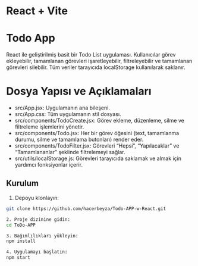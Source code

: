 # React + Vite
# Todo App

React ile geliştirilmiş basit bir Todo List uygulaması. Kullanıcılar görev ekleyebilir, tamamlanan görevleri işaretleyebilir, filtreleyebilir ve tamamlanan görevleri silebilir. Tüm veriler tarayıcıda localStorage kullanılarak saklanır.

# Dosya Yapısı ve Açıklamaları
- src/App.jsx: Uygulamanın ana bileşeni. 
- src/App.css: Tüm uygulamanın stil dosyası. 
- src/components/TodoCreate.jsx: Görev ekleme, düzenleme, silme ve filtreleme işlemlerini yönetir. 
- src/components/Todo.jsx: Her bir görev öğesini (text, tamamlanma durumu, silme ve tamamlama butonları) render eder.  
- src/components/TodoFilter.jsx: Görevleri “Hepsi”, “Yapılacaklar” ve “Tamamlananlar” şeklinde filtrelemeyi sağlar.  
- src/utils/localStorage.js: Görevleri tarayıcıda saklamak ve almak için yardımcı fonksiyonlar içerir.

  
## Kurulum
1. Depoyu klonlayın:
```bash
git clone https://github.com/hacerbeyza/Todo-APP-w-React.git

2. Proje dizinine gidin:
cd ToDo-APP

3. Bağımlılıkları yükleyin:
npm install

4. Uygulamayı başlatın:
npm start
